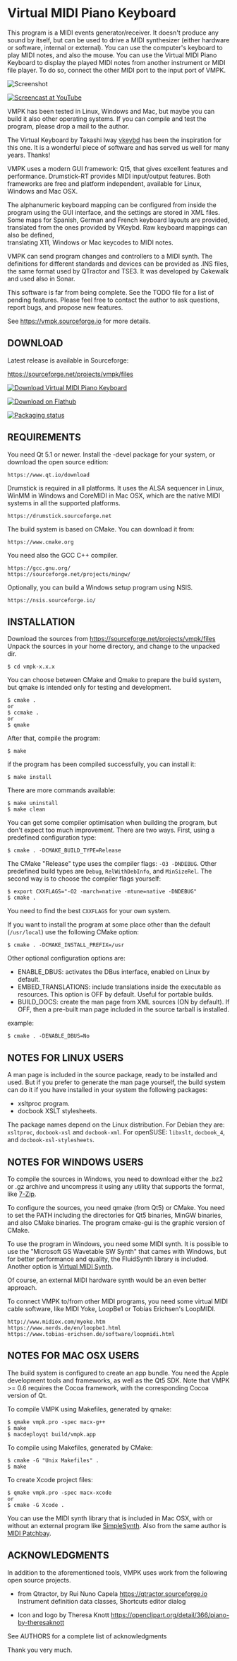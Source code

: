 # Virtual MIDI Piano Keyboard

This program is a MIDI events generator/receiver. It doesn't produce any sound by itself, but can be used to drive a MIDI synthesizer (either hardware or software, internal or external). You can use the computer's keyboard to play MIDI notes, and also the mouse. You can use the Virtual MIDI Piano Keyboard to display the played MIDI notes from another instrument or MIDI file player. To do so, connect the other MIDI port to the input port of VMPK.

![Screenshot](https://vmpk.sourceforge.io/images/vmpk_0.8_linux.png "main window")

[![Screencast at YouTube](https://img.youtube.com/vi/3TGNSYKjEtg/0.jpg)](https://www.youtube.com/watch?v=3TGNSYKjEtg)

VMPK has been tested in Linux, Windows and Mac, but maybe you can build it also other operating systems. If you can compile and test the program, please drop a mail to the author.

The Virtual Keyboard by Takashi Iway [vkeybd](https://github.com/tiwai/vkeybd) has been the inspiration for this one. It is a wonderful piece of software and has served us well for many years. Thanks!

VMPK uses a modern GUI framework: Qt5, that gives excellent features and performance. Drumstick-RT provides MIDI input/output features. Both frameworks are free and platform independent, available for Linux, Windows and Mac OSX.

The alphanumeric keyboard mapping can be configured from inside the program using the GUI interface, and the settings are stored in XML files. Some maps
for Spanish, German and French keyboard layouts are provided, translated from the ones provided by VKeybd. Raw keyboard mappings can also be defined,  
translating X11, Windows or Mac keycodes to MIDI notes.

VMPK can send program changes and controllers to a MIDI synth. The definitions for different standards and devices can be provided as .INS files, the same format used by QTractor and TSE3. It was developed by Cakewalk and used also in Sonar.

This software is far from being complete. See the TODO file for a list of pending features. Please feel free to contact the author to ask questions, 
report bugs, and propose new features. 

See https://vmpk.sourceforge.io for more details.

## DOWNLOAD

Latest release is available in Sourceforge:

https://sourceforge.net/projects/vmpk/files

[![Download Virtual MIDI Piano Keyboard](https://a.fsdn.com/con/app/sf-download-button)](https://sourceforge.net/projects/vmpk/files/latest/download)

[![Download on Flathub](https://flathub.org/assets/badges/flathub-badge-en.png)](https://flathub.org/apps/details/net.sourceforge.VMPK)

[![Packaging status](https://repology.org/badge/tiny-repos/vmpk.svg)](https://repology.org/project/vmpk/versions)

## REQUIREMENTS

You need Qt 5.1 or newer. Install the -devel package for your system, or download the open source edition:

    https://www.qt.io/download

Drumstick is required in all platforms. It uses the ALSA sequencer in Linux, WinMM in Windows and CoreMIDI in Mac OSX, which are the native MIDI systems in all the supported platforms.

    https://drumstick.sourceforge.net

The build system is based on CMake. You can download it from:

    https://www.cmake.org

You need also the GCC C++ compiler.

    https://gcc.gnu.org/
    https://sourceforge.net/projects/mingw/

Optionally, you can build a Windows setup program using NSIS.

    https://nsis.sourceforge.io/

## INSTALLATION

Download the sources from https://sourceforge.net/projects/vmpk/files Unpack the sources in your home directory, and change to the unpacked dir.

    $ cd vmpk-x.x.x

You can choose between CMake and Qmake to prepare the build system, but qmake is intended only for testing and development.

    $ cmake .
    or
    $ ccmake .
    or
    $ qmake

After that, compile the program:

    $ make

if the program has been compiled successfully, you can install it:

    $ make install

There are more commands available:

    $ make uninstall
    $ make clean

You can get some compiler optimisation when building the program, but don't expect too much improvement. There are two ways. First, using a predefined 
configuration type:

    $ cmake . -DCMAKE_BUILD_TYPE=Release

The CMake "Release" type uses the compiler flags: `-O3 -DNDEBUG`. Other predefined build types are `Debug`, `RelWithDebInfo`, and `MinSizeRel`.
The second way is to choose the compiler flags yourself:

    $ export CXXFLAGS="-O2 -march=native -mtune=native -DNDEBUG" 
    $ cmake .

You need to find the best `CXXFLAGS` for your own system.

If you want to install the program at some place other than the default (`/usr/local`) use the following CMake option:

    $ cmake . -DCMAKE_INSTALL_PREFIX=/usr

Other optional configuration options are:

* ENABLE_DBUS: activates the DBus interface, enabled on Linux by default.
* EMBED_TRANSLATIONS: include translations inside the executable as resources.
This option is OFF by default. Useful for portable builds.
* BUILD_DOCS: create the man page from XML sources (ON by default). If OFF,
then a pre-built man page included in the source tarball is installed.

example:

    $ cmake . -DENABLE_DBUS=No

## NOTES FOR LINUX USERS

A man page is included in the source package, ready to be installed and used. But if you prefer to generate the man page yourself, the build system can do it if you have installed in your system the following packages:

* xsltproc program.
* docbook XSLT stylesheets.

The package names depend on the Linux distribution. For Debian they are: `xsltproc`, `docbook-xsl` and `docbook-xml`. For openSUSE: `libxslt`, `docbook_4`, and `docbook-xsl-stylesheets`.

## NOTES FOR WINDOWS USERS

To compile the sources in Windows, you need to download either the .bz2 or .gz archive and uncompress it using any utility that supports the format, like [7-Zip](https://www.7-zip.org/).

To configure the sources, you need qmake (from Qt5) or CMake. You need to set the PATH including the directories for Qt5 binaries, MinGW binaries, and also CMake binaries. The program cmake-gui is the graphic version of CMake.

To use the program in Windows, you need some MIDI synth. It is possible to use the "Microsoft GS Wavetable SW Synth" that cames with Windows, but for better performance and quality, the FluidSynth library is included. Another option is [Virtual MIDI Synth](https://coolsoft.altervista.org/en/virtualmidisynth).

Of course, an external MIDI hardware synth would be an even better approach. 

To connect VMPK to/from other MIDI programs, you need some virtual MIDI cable software, like MIDI Yoke, LoopBe1 or Tobias Erichsen's LoopMIDI.

    http://www.midiox.com/myoke.htm
    https://www.nerds.de/en/loopbe1.html
    https://www.tobias-erichsen.de/software/loopmidi.html

## NOTES FOR MAC OSX USERS

The build system is configured to create an app bundle. You need the Apple development tools and frameworks, as well as the Qt5 SDK. Note that VMPK >= 0.6 requires the Cocoa framework, with the corresponding Cocoa version of Qt.

To compile VMPK using Makefiles, generated by qmake:

    $ qmake vmpk.pro -spec macx-g++
    $ make
    $ macdeployqt build/vmpk.app

To compile using Makefiles, generated by CMake:

    $ cmake -G "Unix Makefiles" .
    $ make

To create Xcode project files:

    $ qmake vmpk.pro -spec macx-xcode
    or
    $ cmake -G Xcode .

You can use the MIDI synth library that is included in Mac OSX, with or without an external program like [SimpleSynth](https://notahat.com/simplesynth/). Also from the same author is [MIDI Patchbay](https://notahat.com/midi_patchbay/).

## ACKNOWLEDGMENTS

In addition to the aforementioned tools, VMPK uses work from the following open source projects. 

* from Qtractor, by Rui Nuno Capela 
  https://qtractor.sourceforge.io
  Instrument definition data classes, Shortcuts editor dialog

* Icon and logo by Theresa Knott
  https://openclipart.org/detail/366/piano-by-theresaknott

See AUTHORS for a complete list of acknowledgments  

Thank you very much.

